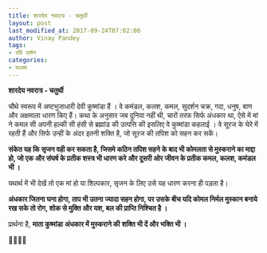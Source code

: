 ```yaml
---
title: शारदेय नवरात्र - चतुर्थी
layout: post
last_modified_at: 2017-09-24T07:02:00
author: Vinay Pandey
tags:
- रवि दर्शन
categories:
- मध्यम
---
```

**शारदेय नवरात्र - चतुर्थी**

 चौथे स्वरूप में अष्टभुजाधारी देवी कुष्मांडा हैं ।  वे कमंडल, कलश, कमल, सुदर्शन चक्र, गदा, धनुष, बाण और अक्षमाला धारण किए हैं। कथा के अनुसार जब दुनिया नहीं थी, चारों तरफ सिर्फ अंधकार था,  ऐसे में मां ने कमल सी अपनी हल्की सी हंसी से ब्रह्मांड की उत्पत्ति की इसलिए वे कुष्मांडा कहलाई । वे सूरज के घेरे में रहती हैं और सिर्फ उन्हीं के अंदर इतनी शक्ति है, जो सूरज की तपिश को सहन कर सकें।

**संकेत यह कि सृजन वही कर सकता है, जिसमे कठिन तपिश सहने के बाद भी कोमलता से मुस्कराने का माद्दा हो, जो एक और संघर्ष के प्रतीक शस्त्र भी धारण करे और दूसरी ओर जीवन के प्रतीक कमल, कलश, कमंडल भी ।**

यथार्थ में भी देखें तो एक मां हो या शिल्पकार, सृजन के लिए उसे यह धारण करना ही पड़ता है।

**अंधकार जितना घना होगा, ताप भी उतना ज्यादा सहन होगा, पर उसके बीच यदि कोमल निर्मल मुस्कान बनाये रख सके तो रोग, शोक से मुक्ति और यश, बल की प्राप्ति निश्चित है ।** 

प्रार्थना है,
**माता कुष्मांडा**
**अंधकार में मुस्कराने की**
**शक्ति भी दें और भक्ति भी ।**

🙏🌷🌷🙏


